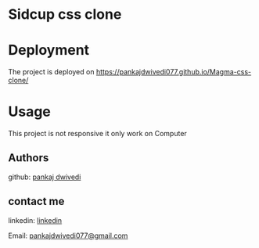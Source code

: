 
# Sidcup css clone

# Deployment

The project is deployed on https://pankajdwivedi077.github.io/Magma-css-clone/

# Usage

This project is not responsive it only work on Computer

## Authors

github: [pankaj dwivedi](https://github.com/pankajdwivedi077)

## contact me 

linkedin: [linkedin](https://www.linkedin.com/in/pankaj-dwivedi-/)

Email: pankajdwivedi077@gmail.com

